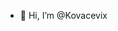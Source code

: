 - 👋 Hi, I’m @Kovacevix


<!---
Kovacevix/Kovacevix is a ✨ special ✨ repository because its `README.md` (this file) appears on your GitHub profile.
You can click the Preview link to take a look at your changes.
--->
